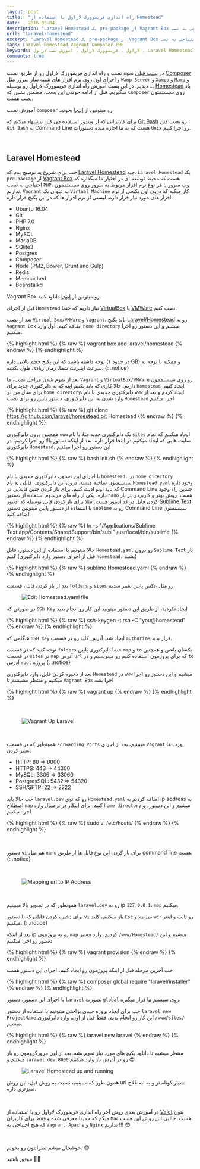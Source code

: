 ```yaml
---
layout: post
title:  "راه اندازی فریموورک لاراول با استفاده از Homestead"
date:   2016-09-04
description: "Laravel Homestead یک pre-package از Vagrant Box هست که محیط توسعه ای در اختیار ما میگذاره که احتیاجی به نصب PHP، وب سرور یا هر نوع نرم افزار مربوط به سرور روی سیستممون نداریم. Vagrant به عنوان یک Virtual Machine کار میکنه که درون اون پکیجی از نرم افزار های مورد نیاز قرار دار "
urll: "laravel-homestead"
excerpt: "Laravel Homestead یک pre-package از Vagrant Box هست که محیط توسعه ای در اختیار ما میگذاره که احتیاجی به نصب PHP، وب سرور یا هر نوع نرم افزار مربوط به سرور روی سیستممون نداریم. Vagrant به عنوان یک Virtual Machine کار میکنه که درون اون پکیجی از نرم افزار های مورد نیاز قرار داره "
tags: Laravel Homestead Vagrant Composer PHP
keywords: لاراول , فریموورک لاراول , آموزش نصب لاراول , Laravel Homestead, Vagrant, کامپوزر, نصب Composer, Composer, PHP, Laravel, Packagist, Sublime Text, VMWare, VirtualBox, SSH Key, پورت فورواردینگ, Forwarding Ports,
comments: true
---
```


در <a href="http://omidi.me/blog/getting-started-with-laravel/" target="_blank">پست قبلی</a> نحوه نصب و راه اندازی فریموورک لاراول رو از طریق نصب <a href="https://getcomposer.org/" target="_blank">Composer</a> و اجرای اون روی نرم افزار های شبیه ساز سرور مثل `Wamp Server` و `Xampp` و `Mamp` و ... دیدیم.
در این پست آموزش راه اندازی فریموورک لاراول رو بوسیله <a href="https://laravel.com/docs/5.3/homestead" target="_blank">Homestead</a> یاد میگیریم. قبل از ادامه خوندن این پست، مطمئن بشین که `Composer` روی سیستمتون نصب هست.

آموزش نصب `composer` رو میتونین از <a href="http://omidi.me/blog/getting-started-with-laravel/" target="_blank">اینجا</a> بخونید.

برای کاربرانی که از ویندوز استفاده می کنن پیشنهاد میکنم که <a href="https://git-for-windows.github.io" target="_blank">Git Bash</a> رو نصب کنن. `Git Bash` یه Command Line هست که به ما اجازه میده دستورات `Unix` رو اجرا کنیم.

<br/>

## Laravel Homestead

خب برای شروع یه توضیح بدم که <a href="https://laravel.com/docs/5.3/homestead" target="_blank">Laravel Homestead</a> چیه. 
`Laravel Homestead` یک `pre-package` از <a href="https://www.vagrantup.com" target="_blank">Vagrant Box</a> هست که محیط توسعه ای در اختیار ما میگذاره که احتیاجی به نصب `PHP`، وب سرور یا هر نوع نرم افزار مربوط به سرور روی سیستممون نداریم. `Vagrant` به عنوان یک `Virtual Machine` کار میکنه که درون اون پکیجی از نرم افزار های مورد نیاز قرار داره. لیستی از نرم افزار ها که در این پکیج قرار داره:

* Ubuntu 16.04 
* Git
* PHP 7.0 
* Nginx
* MySQL
* MariaDB
* SQlite3
* Postgres
* Composer
* Node (PM2, Bower, Grunt and Gulp)
* Redis
* Memcached
* Beanstalkd

Vagrant Box رو میتونین از <a href="https://www.vagrantup.com/downloads.html" target="_blank">اینجا</a> دانلود کنید.

قبل از اجرای `Homestead` نیاز داریم که حتما <a href="https://www.virtualbox.org/wiki/Downloads" target="_blank">VirtualBox</a> یا <a href="http://www.vmware.com/" target="_blank">VMWare</a> نصب کنیم.

بعد از نصب `Virtual Box/VMWare` و `Vagrant`، باید پکیچ <a href="https://packagist.org/packages/laravel/homestead" target="_blank">Laravel/Homestead</a> رو به `Vagrant Box` اضافه کنیم. اول وارد `home directory` میشیم و این دستور رو اجرا میکنیم.

{% highlight html %}
{% raw %}
    vagrant box add laravel/homestead
{% endraw %}
{% endhighlight %}

توجه داشته باشید که این پکیج حجم بالایی داره (در حدود ۱ GB) و ممکنه با توجه به سرعت اینترنت شما، زمان زیادی طول بکشه.
{: .notice}

بعد از تموم شدن مراحل نصب، ما `Vagrant` و `VirtualBox/VMWare` رو روی سیستممون داریم. حالا کاری که باید بکنیم اینه که یه دایرکتوری جدید برای `Homestead` ایجاد کنیم. برای مثال من در `home directory`، دایرکتوری جدیدی با نام `www` ایجاد کردم و بعد از وارد شدن به این دایرکتوری، دستور پایین رو برای نصب `Homestead` اجرا میکنیم

{% highlight html %}
{% raw %}
    git clone https://github.com/laravel/homestead.git Homestead
{% endraw %}
{% endhighlight %}

همچنین درون دایرکتوری `www` یک دایرکتوری جدید مثلا با نام `sites` ایجاد میکنیم که تمام سایت هایی که ایجاد میکنیم در اینجا قرار داره.
بعد از اینکه دستور بالا رو اجرا کردیم، در دایرکتوری `Homestead`، این دستور رو اجرا میکنیم

{% highlight html %}
{% raw %}
    bash init.sh
{% endraw %}
{% endhighlight %}

با اجرای این دستور، دایرکتوری جدیدی با نام `homestead.` در `home directory` سیستمتون ساخته میشه. درون این دایرکتوری، فایلی به نام `Homestead.yaml` وجود داره که باید اونو ادیت کنیم.
برای باز کردن چنین فایلایی در Command Line چندین راه وجود داره،
یکی از راه های مرسوم استفاده از دستور `nano` هست.
روش بهتر و کاربردی تر باز کردن فایل در کد ادیتور هست. مثلا برای باز کردن فایل بوسیله کد ادیتور <a href="https://www.sublimetext.com" target="_blank">Sublime Text</a>، با استفاده از دستور پایین میتونین دستور `sublime` رو به Command Line سیستمتون اضافه کنید

{% highlight html %}
{% raw %}
ln -s "/Applications/Sublime Text.app/Contents/SharedSupport/bin/subl" /usr/local/bin/sublime
{% endraw %}
{% endhighlight %}

حالا میتونیم با استفاده از این دستور، فایل `Homestead.yaml` رو درون `Sublime Text` باز کنیم (قبل از اجرای دستور وارد دایرکتوری `homestead.` بشید)

{% highlight html %}
{% raw %}
    sublime Homestead.yaml
{% endraw %}
{% endhighlight %}

بعد از باز کردن فایل، قسمت `folders` و `sites` رو مثل عکس پایین تغییر میدیم

<figure>
    <img src="/assets/img/posts-images/blog/laravel-homestead/homestead-yaml.png" alt="Edit Homestead.yaml file">
</figure>

در صورتی که `SSh Key` ایجاد نکردید، از طریق این دستور میتونید این کار رو انجام بدید

{% highlight html %}
{% raw %}
    ssh-keygen -t rsa -C "you@homestead"
{% endraw %}
{% endhighlight %} 

هنگامی که `SSH Key` ایجاد شد. آدرس کلید رو در قسمت `authorize` قرار بدید.

توجه کنید که در قسمت `folders` حتما دایرکتوری پایین `map` و `to` یکسان باشن و همچنین در قسمت `sites` در `map` آدرس `url` که برای پروژمون استفاده کنیم رو مینویسیم و در `to` آدرس `root` پروژه
{: .notice}

بعد از ذخیره کردن فایل، وارد دایرکتوری `Homestead` در `www` میشیم و این دستور رو اجرا میکنیم و منتظر مشیشم تا `Vagrant Box` اجرا بشه

{% highlight html %}
{% raw %}
    vagrant up
{% endraw %}
{% endhighlight %} 

<br/>

<figure>
    <img src="/assets/img/posts-images/blog/laravel-homestead/vagrant-up.png" alt="Vagrant Up Laravel">
</figure>
<br/>

همونطور که در قسمت `Forwarding Ports` میبینیم، بعد از اجرای `Vagrant` پورت ها تغییر کردن:

* HTTP:        80 => 8000
* HTTPS:        443 => 44300
* MySQL:        3306 => 33060
* PostgresSQL:  5432 => 54320
* SSH/SFTP:     22 => 2222


خب حالا باید `laravel.dev` رو که توی `Homestead.yaml` اضافه کردیم به ip address به اصطلاح `map` کنیم. برای اینکار در ترمینال وارد `home directory` میشیم و این دستور رو اجرا میکنیم

{% highlight html %}
{% raw %}
    sudo vi /etc/hosts/
{% endraw %}
{% endhighlight %}

<br/>

دستور `vi` هم مثل `nano` برای باز کردن این نوع فایل ها از طریق command line هست.
{: .notice}

<br/>

<figure>
    <img src="/assets/img/posts-images/blog/laravel-homestead/map-url-to-ip-address.png" alt="Mapping url to IP Address">
</figure>
<br/>

همونطور که در تصویر بالا میبینیم `laravel.dev` رو به ip `127.0.0.1`، `map` میکنیم.

برای ذخیره کردن فایلی که با دستور `vi` باز میکنیم، کلید `Esc` میزنیم و `wq:` رو تایپ و اینتر میکنیم.
{: .notice}

بعد از اینکه ip رو به پروژمون `map` کردیم، وارد مسیر `/www/Homestead/` میشیم و این دستور رو اجرا میکنیم

{% highlight html %}
{% raw %}
    vagrant provision
{% endraw %}
{% endhighlight %}

خب آخرین مرحله قبل از اینکه پروژمون رو ایجاد کنیم، اجرای این دستور هست

{% highlight html %}
{% raw %}
    composer global require "laravel/installer"
{% endraw %}
{% endhighlight %}

با اجرای این دستور، دستور `laravel` بصورت `global` روی سیستم ما قرار میگیره.

خب برای ایجاد پروژه جیدی براحتی میتونیم با استفاده از دستور `laravel new ProjectName` این کار رو انجام بدیم. فقط قبل از اون، وارد دایرکتوری `/www/sites/` میشیم.

{% highlight html %}
{% raw %}
    laravel new laravel
{% endraw %}
{% endhighlight %}

منتظر میشیم تا دانلود پکیج های مورد نیاز تموم بشه. بعد از اون مرورگرومون رو باز میکنیم و `laravel.dev:8000` رو در آدرس بار وارد میکنیم 😍

<figure>
    <img src="/assets/img/posts-images/blog/laravel-homestead/laravel.png" alt="Laravel Homestead up and running">
</figure>

همون طور که میبینیم، نسبت به روش قبل، این روش url بسیار کوتاه تر و به اصطلاح تمیزتری داره.

<br/>

در آموزش بعدی روش آخر راه اندازی فریموورک لاراول رو با استفاده از <a href="https://laravel.com/docs/5.3/valet" target="_blank">Valet</a> بتون میگم که جدیدا معرفی شده و فقط برای کاربران `Mac` هست. جالبی این روش این هست که هیچ احتیاجی به `Vagrant`، `Apache` و `Nginx` نداریم !!! 😳

<br/>

خوشحال میشم نظراتتون رو بخونم. 😊

موفق باشید 👍🏻